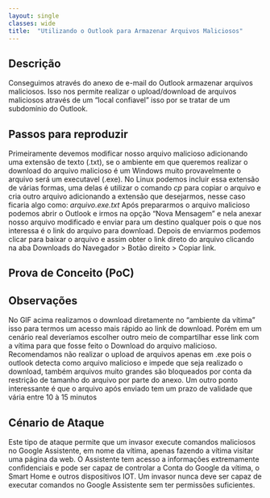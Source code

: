 ```yaml
---
layout: single
classes: wide
title:  "Utilizando o Outlook para Armazenar Arquivos Maliciosos"
---
```

## Descrição
Conseguimos através do anexo de e-mail do Outlook armazenar arquivos maliciosos.
Isso nos permite realizar o upload/download de arquivos maliciosos através de um “local confiavel” isso por se tratar de um subdomínio do Outlook.


## Passos para reproduzir
Primeiramente devemos modificar nosso arquivo malicioso adicionando uma extensão de texto (.txt), se o ambiente em que queremos realizar o download do arquivo malicioso é um Windows muito provavelmente o arquivo será um executavel (.exe).
No Linux podemos incluir essa extensão de várias formas, uma delas é utilizar o comando *cp* para copiar o arquivo e cria outro arquivo adicionando a extensão que desejarmos, nesse caso ficaria algo como: *arquivo.exe.txt*
Após prepararmos o arquivo malicioso podemos abrir o Outlook e irmos na opção “Nova Mensagem” e nela anexar nosso arquivo modificado e enviar para um destino qualquer pois o que nos interessa é o link do arquivo para download.
Depois de enviarmos podemos clicar para baixar o arquivo e assim obter o link direto do arquivo clicando na aba Downloads do Navegador > Botão direito >  Copiar link.


## Prova de Conceito (PoC)



## Observações
No GIF acima realizamos o download diretamente no “ambiente da vítima” isso para termos um acesso mais rápido ao link de download. Porém em um cenário real deveríamos escolher outro meio de compartilhar esse link com a vítima para que fosse feito o Download do arquivo malicioso.
Recomendamos não realizar o upload de arquivos apenas em .exe pois o outlook detecta como arquivo malicioso e impede que seja realizado o download, também arquivos muito grandes são bloqueados por conta da restrição de tamanho do arquivo por parte do anexo.
Um outro ponto interessante é que o arquivo após enviado tem um prazo de validade que vária entre 10 à 15 minutos

## Cénario de Ataque
Este tipo de ataque permite que um invasor execute comandos maliciosos no Google Assistente, em nome da vítima, apenas fazendo a vítima visitar uma página da web.
O Assistente tem acesso a informações extremamente confidenciais e pode ser capaz de controlar a Conta do Google da vítima, o Smart Home e outros dispositivos IOT.
Um invasor nunca deve ser capaz de executar comandos no Google Assistente sem ter permissões suficientes.
